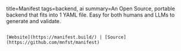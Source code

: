 title=Manifest
tags=backend, ai
summary=An Open Source, portable backend that fits into 1 YAML file. Easy for both humans and LLMs to generate and validate.
~~~~~~

[Website](https://manifest.build/) | [Source](https://github.com/mnfst/manifest)

